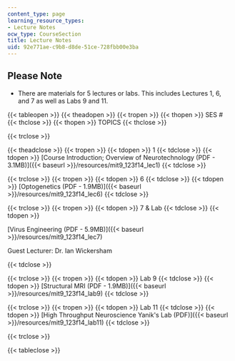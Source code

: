 ```yaml
---
content_type: page
learning_resource_types:
- Lecture Notes
ocw_type: CourseSection
title: Lecture Notes
uid: 92e771ae-c9b8-d8de-51ce-728fbb00e3ba
---
```


Please Note
-----------

*   There are materials for 5 lectures or labs. This includes Lectures 1, 6, and 7 as well as Labs 9 and 11.

{{< tableopen >}}
{{< theadopen >}}
{{< tropen >}}
{{< thopen >}}
SES #
{{< thclose >}}
{{< thopen >}}
TOPICS
{{< thclose >}}

{{< trclose >}}

{{< theadclose >}}
{{< tropen >}}
{{< tdopen >}}
1
{{< tdclose >}}
{{< tdopen >}}
[Course Introduction; Overview of Neurotechnology (PDF - 3.1MB)]({{< baseurl >}}/resources/mit9_123f14_lec1)
{{< tdclose >}}

{{< trclose >}}
{{< tropen >}}
{{< tdopen >}}
6
{{< tdclose >}}
{{< tdopen >}}
[Optogenetics (PDF - 1.9MB)]({{< baseurl >}}/resources/mit9_123f14_lec6)
{{< tdclose >}}

{{< trclose >}}
{{< tropen >}}
{{< tdopen >}}
7 & Lab
{{< tdclose >}}
{{< tdopen >}}


[Virus Engineering (PDF - 5.9MB)]({{< baseurl >}}/resources/mit9_123f14_lec7)

Guest Lecturer: Dr. Ian Wickersham


{{< tdclose >}}

{{< trclose >}}
{{< tropen >}}
{{< tdopen >}}
Lab 9
{{< tdclose >}}
{{< tdopen >}}
[Structural MRI (PDF - 1.9MB)]({{< baseurl >}}/resources/mit9_123f14_lab9)
{{< tdclose >}}

{{< trclose >}}
{{< tropen >}}
{{< tdopen >}}
Lab 11
{{< tdclose >}}
{{< tdopen >}}
[High Throughput Neuroscience Yanik's Lab (PDF)]({{< baseurl >}}/resources/mit9_123f14_lab11)
{{< tdclose >}}

{{< trclose >}}

{{< tableclose >}}